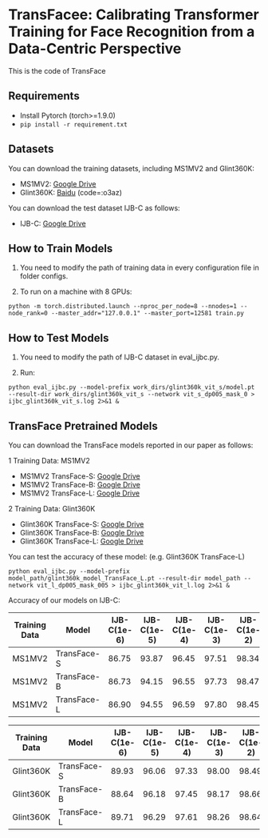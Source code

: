 # TransFacee: Calibrating Transformer Training for Face Recognition from a Data-Centric Perspective
This is the code of TransFace

## Requirements
* Install Pytorch (torch>=1.9.0)
* ```pip install -r requirement.txt```
 
## Datasets
You can download the training datasets, including MS1MV2 and Glint360K:
* MS1MV2: [Google Drive](https://drive.google.com/file/d/1SXS4-Am3bsKSK615qbYdbA_FMVh3sAvR/view)
* Glint360K: [Baidu](https://pan.baidu.com/share/init?surl=GsYqTTt7_Dn8BfxxsLFN0w) (code=:o3az)

You can download the test dataset IJB-C as follows:
* IJB-C: [Google Drive](https://drive.google.com/file/d/1aC4zf2Bn0xCVH_ZtEuQipR2JvRb1bf8o/view) 

## How to Train Models
1. You need to modify the path of training data in every configuration file in folder configs.

2. To run on a machine with 8 GPUs:
```
python -m torch.distributed.launch --nproc_per_node=8 --nnodes=1 --node_rank=0 --master_addr="127.0.0.1" --master_port=12581 train.py 
```

## How to Test Models
1. You need to modify the path of IJB-C dataset in eval_ijbc.py.

2. Run:
```
python eval_ijbc.py --model-prefix work_dirs/glint360k_vit_s/model.pt --result-dir work_dirs/glint360k_vit_s --network vit_s_dp005_mask_0 > ijbc_glint360k_vit_s.log 2>&1 &
```


## TransFace Pretrained Models 

You can download the TransFace models reported in our paper as follows:

1 Training Data: MS1MV2
* MS1MV2 TransFace-S: [Google Drive](https://drive.google.com/file/d/1UZWCg7jNESDv8EWs7mxQSswCMGbAZNF4/view?usp=share_link)
* MS1MV2 TransFace-B: [Google Drive](https://drive.google.com/file/d/16O-q30mH8d3lECqa5eJd8rABaUlNhQ0K/view?usp=share_link)
* MS1MV2 TransFace-L: [Google Drive](https://drive.google.com/file/d/1uXUFT6ujEPqvCTHzONsp6-DMIc24Cc85/view?usp=share_link)

2 Training Data: Glint360K
* Glint360K TransFace-S: [Google Drive](https://drive.google.com/file/d/18Zh_zMlYttKVIGArmDYNEchIvUSH5FQ1/view?usp=share_link)
* Glint360K TransFace-B: [Google Drive](https://drive.google.com/file/d/13IezvOo5GvtGVsRap2s5RVqtIl1y0ke5/view?usp=share_link)
* Glint360K TransFace-L: [Google Drive](https://drive.google.com/file/d/1jXL_tidh9KqAS6MgeinIk2UNWmEaxfb0/view?usp=share_link)

You can test the accuracy of these model: (e.g. Glint360K TransFace-L)
```
python eval_ijbc.py --model-prefix model_path/glint360k_model_TransFace_L.pt --result-dir model_path --network vit_l_dp005_mask_005 > ijbc_glint360k_vit_l.log 2>&1 &
```

Accuracy of our models on IJB-C:

| Training Data | Model | IJB-C(1e-6) | IJB-C(1e-5) | IJB-C(1e-4) | IJB-C(1e-3) | IJB-C(1e-2) | IJB-C(1e-1) | log |
| ------ | ------ | ------ | ------ | ------ | ------ | ------ | ------ | ------ |
| MS1MV2 | TransFace-S | 86.75 | 93.87 | 96.45 | 97.51 | 98.34 | 98.99 | link |
| MS1MV2 | TransFace-B | 86.73 | 94.15 | 96.55 | 97.73 | 98.47 | 99.11 | link |
| MS1MV2 | TransFace-L | 86.90 | 94.55 | 96.59 | 97.80 | 98.45 | 99.04 | link |

| Training Data | Model | IJB-C(1e-6) | IJB-C(1e-5) | IJB-C(1e-4) | IJB-C(1e-3) | IJB-C(1e-2) | IJB-C(1e-1) | log |
| ------ | ------ | ------ | ------ | ------ | ------ | ------ | ------ | ------ |
| Glint360K | TransFace-S | 89.93 | 96.06 | 97.33 | 98.00 | 98.49 | 99.11 | link |
| Glint360K | TransFace-B | 88.64 | 96.18 | 97.45 | 98.17 | 98.66 | 99.23 | link |
| Glint360K | TransFace-L | 89.71 | 96.29 | 97.61 | 98.26 | 98.64 | 99.19 | link |



